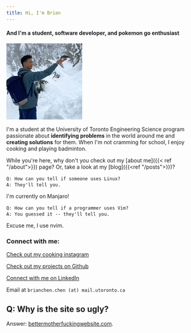 ```yaml
---
title: Hi, I'm Brian
---
```


####  And I'm a student, software developer, and pokemon go enthusiast

![Let's put a face to the name](profile-picture.jpg)

I'm a student at the University of Toronto Engineering Science program passionate about **identifying  problems** in the world around me and **creating solutions** for them. 
When I'm not cramming for school, I enjoy cooking and playing badminton.



While you're here, why don't you check out my [about me]({{< ref "/about">}}) page?
Or, take a look at my [blog]({{<ref "/posts">}})?




```
Q: How can you tell if someone uses Linux?
A: They'll tell you.
```
I'm currently on Manjaro!

```
Q: How can you tell if a programmer uses Vim?
A: You guessed it -- they'll tell you.
```
Excuse me, I use nvim.


###  Connect with me:

[Check out my cooking instagram](https://instagram.com/brianschicken)

[Check out my projects on Github](https://github.com/ihasdapie)

[Connect with me on LinkedIn](https://linkedin.com/in/brianchen28914)

Email at `brianchen.chen (at) mail.utoronto.ca`



## Q: Why is the site so ugly?
Answer: [bettermotherfuckingwebsite.com](http://bettermotherfuckingwebsite.com/).
